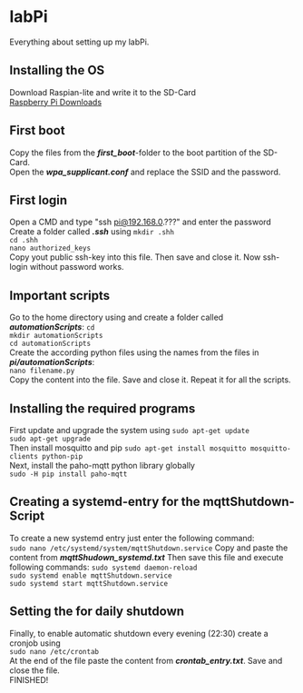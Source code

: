 # labPi
Everything about setting up my labPi.

## Installing the OS
Download Raspian-lite and write it to the SD-Card  
[Raspberry Pi Downloads](https://www.raspberrypi.org/downloads/raspbian/ "raspberrypi.org")

## First boot
Copy the files from the ___first_boot___-folder to the boot partition of the SD-Card.  
Open the ___wpa_supplicant.conf___ and replace the SSID and the password.

## First login
Open a CMD and type "ssh pi@192.168.0.???" and enter the password  
Create a folder called ___.ssh___ using
```mkdir .shh```  
```cd .shh```  
```nano authorized_keys```  
Copy yout public ssh-key into this file. Then save and close it. Now ssh-login without password works.

## Important scripts
Go to the home directory using and create a folder called ___automationScripts___:
```cd ```  
```mkdir automationScripts```  
```cd automationScripts```  
Create the according python files using the names from the files in ***pi/automationScripts***:  
```nano filename.py```   
Copy the content into the file. Save and close it. Repeat it for all the scripts.

## Installing the required programs
First update and upgrade the system using
```sudo apt-get update```  
```sudo apt-get upgrade```  
Then install mosquitto and pip
```sudo apt-get install mosquitto mosquitto-clients python-pip```  
Next, install the paho-mqtt python library globally  
```sudo -H pip install paho-mqtt```  

## Creating a systemd-entry for the mqttShutdown-Script
To create a new systemd entry just enter the following command:  
```sudo nano /etc/systemd/system/mqttShutdown.service```
Copy and paste the content from ***mqttShudown_systemd.txt***
Then save this file and execute following commands:
```sudo systemd daemon-reload```  
```sudo systemd enable mqttShutdown.service```  
```sudo systemd start mqttShutdown.service```

## Setting the for daily shutdown
Finally, to enable automatic shutdown every evening (22:30) create a cronjob using  
```sudo nano /etc/crontab```  
At the end of the file paste the content from ***crontab_entry.txt***. Save and close the file.  
FINISHED!


